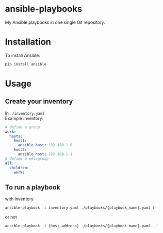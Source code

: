 # ansible-playbooks
My Ansible playbooks in one single Git repository.

# Installation
To install Ansible:
```bash
pip install ansible
```

# Usage
## Create your inventory
in `./inventory.yaml`  
Example inventory:
```yaml
# define a group
work:
  hosts:
    host1:
      ansible_host: 192.168.1.0
    host2:
      ansible_host: 192.168.1.1
# define a metagroup
all:
  children:
    work:
```

## To run a playbook
with inventory
```bash
ansible-playbook -i inventory.yaml ./playbooks/{playbook_name}.yaml [--limit host_or_group]
```
or not
```bash
ansible-playbook -i {host_address} ./playbooks/{playbook_name}.yaml --limit {host_address}
```
